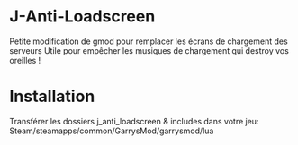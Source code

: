 # J-Anti-Loadscreen
Petite modification de gmod pour remplacer les écrans de chargement des serveurs
Utile pour empêcher les musiques de chargement qui destroy vos oreilles !

# Installation
Transférer les dossiers j_anti_loadscreen & includes dans votre jeu: Steam/steamapps/common/GarrysMod/garrysmod/lua
